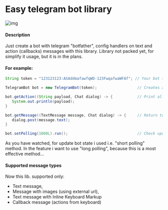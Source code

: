 # Easy telegram bot library

![img](https://upload.wikimedia.org/wikipedia/commons/thumb/3/30/Telegram_text_logo.svg/500px-Telegram_text_logo.svg.png)

#### Description
Just create a bot with telegram "botfather", config handlers on text and action (callbacks) messages with this library.
Library not packed yet, for simplify it usage, but it is in the plans.

#### For example:
 ```java
String token = "123123123:ASAddmafawfqWD-123FwqafwaWFAf"; // Your bot token from botfather

TelegramBot bot = new TelegramBot(token);                  // Creates a bot object

bot.getAction((String payload, Chat dialog) -> {           // Print all action messages
    System.out.println(payload);
}

bot.getMessage((TextMessage message, Chat dialog) -> {     // Return to the user his message
    dialog.post(message.text);
}

bot.setPolling(1000L).run();                               // Check updates every second
 ```

As you have watched, for update bot state i used i.e. "short polling" method. In the feature i want to use "long polling", because this is a most effective method...

#### Supported message types
Now this lib. supported only:
- Text message,
- Message with images (using external url),
- Text message with Inline Keyboard Markup
- Callback message (actions from keyboard)
